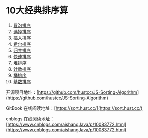 # 10大经典排序算

1. [冒泡排序](sort/1.bubbleSort.md)
2. [选择排序](sort/2.selectionSort.md)
3. [插入排序](sort/3.insertionSort.md)
4. [希尔排序](sort/4.shellSort.md)
5. [归并排序](sort/5.mergeSort.md)
6. [快速排序](sort/6.quickSort.md)
7. [堆排序](sort/7.heapSort.md)
8. [计数排序](sort/8.countingSort.md)
9. [桶排序](sort/9.bucketSort.md)
10. [基数排序](sort/10.radixSort.md)

开源项目地址：[https://github.com/hustcc/JS-Sorting-Algorithm](https://github.com/hustcc/JS-Sorting-Algorithm)

GitBook 在线阅读地址：[https://sort.hust.cc/](https://sort.hust.cc/)

cnblogs 在线阅读地址：[https://www.cnblogs.com/aishangJava/p/10083772.html](https://www.cnblogs.com/aishangJava/p/10083772.html)


